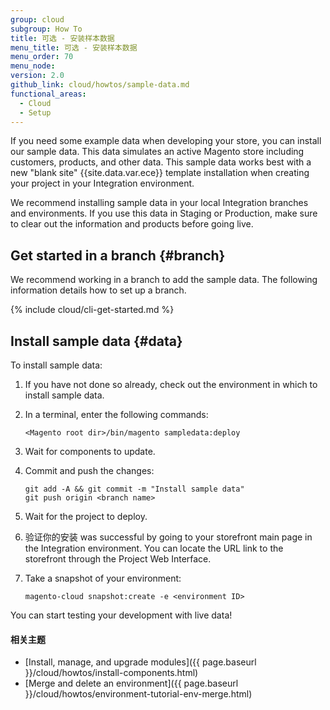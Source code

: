 ```yaml
---
group: cloud
subgroup: How To
title: 可选 - 安装样本数据
menu_title: 可选 - 安装样本数据
menu_order: 70
menu_node:
version: 2.0
github_link: cloud/howtos/sample-data.md
functional_areas:
  - Cloud
  - Setup
---
```


If you need some example data when developing your store, you can install our sample data. This data simulates an active Magento store including customers, products, and other data. This sample data works best with a new "blank site" {{site.data.var.ece}} template installation when creating your project in your Integration environment.

We recommend installing sample data in your local Integration branches and environments. If you use this data in Staging or Production, make sure to clear out the information and products before going live.

## Get started in a branch {#branch}
We recommend working in a branch to add the sample data. The following information details how to set up a branch.

{% include cloud/cli-get-started.md %}

## Install sample data {#data}
To install sample data:

1.	If you have not done so already, check out the environment in which to install sample data.
2.	In a terminal, enter the following commands:

		<Magento root dir>/bin/magento sampledata:deploy
3.	Wait for components to update.
4.	Commit and push the changes:

		git add -A && git commit -m "Install sample data"
		git push origin <branch name>
5.	Wait for the project to deploy.
6.	验证你的安装 was successful by going to your storefront main page in the Integration environment. You can locate the URL link to the storefront through the Project Web Interface.
7.	Take a snapshot of your environment:

		magento-cloud snapshot:create -e <environment ID>

You can start testing your development with live data!

#### 相关主题
*	[Install, manage, and upgrade modules]({{ page.baseurl }}/cloud/howtos/install-components.html)
*	[Merge and delete an environment]({{ page.baseurl }}/cloud/howtos/environment-tutorial-env-merge.html)
